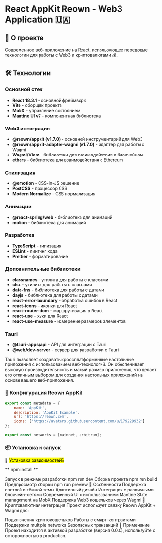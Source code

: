 # React AppKit Reown - Web3 Application 🇺🇦

## 🚀 О проекте

Современное веб-приложение на React, использующее передовые технологии для работы с Web3 и криптовалютами 💰.

## 🛠 Технологии

### Основной стек

- **React 18.3.1** - основной фреймворк
- **Vite** - сборщик проекта
- **MobX** - управление состоянием
- **Mantine UI v7** - компонентная библиотека

### Web3 интеграция

- **@reown/appkit (v1.7.0)** - основной инструментарий для Web3
- **@reown/appkit-adapter-wagmi (v1.7.0)** - адаптер для работы с Wagmi
- **Wagmi/Viem** - библиотеки для взаимодействия с блокчейном
- **ethers** - библиотека для взаимодействия с Ethereum

### Стилизация

- **@emotion** - CSS-in-JS решение
- **PostCSS** - процессор CSS
- **Modern Normalize** - CSS нормализация

### Анимации

- **@react-spring/web** - библиотека для анимаций
- **motion** - библиотека для анимаций

### Разработка

- **TypeScript** - типизация
- **ESLint** - линтинг кода
- **Prettier** - форматирование

### Дополнительные библиотеки

- **classnames** - утилита для работы с классами
- **clsx** - утилита для работы с классами
- **date-fns** - библиотека для работы с датами
- **dayjs** - библиотека для работы с датами
- **react-error-boundary** - обработка ошибок в React
- **react-icons** - иконки для React
- **react-router-dom** - маршрутизация в React
- **react-use** - хуки для React
- **react-use-measure** - измерение размеров элементов

### Tauri

- **@tauri-apps/api** - API для интеграции с Tauri
- **@web/dev-server** - сервер для разработки с Tauri

Tauri позволяет создавать кроссплатформенные настольные приложения с использованием веб-технологий. Он обеспечивает высокую производительность и малый размер приложения, что делает его отличным выбором для создания настольных приложений на основе вашего веб-приложения.

### 🔧 Конфигурация Reown AppKit

```javascript
export const metadata = {
    name: 'AppKit',
    description: 'AppKit Example',
    url: 'https://reown.com',
    icons: ['https://avatars.githubusercontent.com/u/179229932']
};

export const networks = [mainnet, arbitrum];
```

### 📦 Установка и запуск

💾 <mark>Установка зависимостейБ</mark>

**  npm install  **

Запуск в режиме разработки
npm run dev
Сборка проекта
npm run build
Предпросмотр сборки
npm run preview
🎨 Особенности
Поддержка светлой и тёмной темы
Адаптивный дизайн
Интеграция с различными блокчейн-сетями
Современный UI с использованием Mantine
State management на MobX
Поддержка Web3 кошельков через Wagmi
🔐 Криптовалютная интеграция
Проект использует связку Reown AppKit + Wagmi для:

Подключения криптокошельков
Работы с смарт-контрактами
Поддержки multiple networks
Безопасных транзакций
📝 Примечание
Проект находится в активной разработке (версия 0.0.0), используйте с осторожностью в production.
